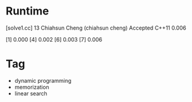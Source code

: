 # Runtime

[solve1.cc]
13  Chiahsun Cheng (chiahsun cheng)   Accepted  C++11   0.006


[1] 0.000
[4] 0.002
[6] 0.003
[7] 0.006


# Tag

* dynamic programming
* memorization
* linear search

